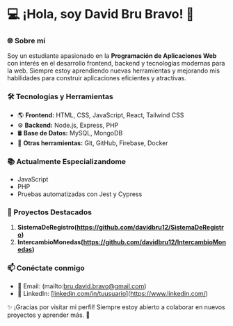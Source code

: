 # 💻 ¡Hola, soy David Bru Bravo! 👋

### 🌐 Sobre mí
Soy un estudiante apasionado en la **Programación de Aplicaciones Web** con interés en el desarrollo frontend, backend y tecnologías modernas para la web. Siempre estoy aprendiendo nuevas herramientas y mejorando mis habilidades para construir aplicaciones eficientes y atractivas.

### 🛠️ Tecnologías y Herramientas
- 🌎 **Frontend:** HTML, CSS, JavaScript, React, Tailwind CSS
- ⚙️ **Backend:** Node.js, Express, PHP
- 🛢️ **Base de Datos:** MySQL, MongoDB
- 🔧 **Otras herramientas:** Git, GitHub, Firebase, Docker

### 📚 Actualmente Especializandome
- JavaScript
- PHP
- Pruebas automatizadas con Jest y Cypress

### 🚀 Proyectos Destacados
1. **SistemaDeRegistro(https://github.com/davidbru12/SistemaDeRegistro)** 
2. **IntercambioMonedas(https://github.com/davidbru12/IntercambioMonedas)**

### 📫 Conéctate conmigo
- 📧 Email: (mailto:bru.david.bravo@gmail.com)
- 🔗 LinkedIn: [[linkedin.com/in/tuusuario](https://linkedin.com/in/tuusuario)](https://www.linkedin.com/)


✨ ¡Gracias por visitar mi perfil! Siempre estoy abierto a colaborar en nuevos proyectos y aprender más. 🚀

